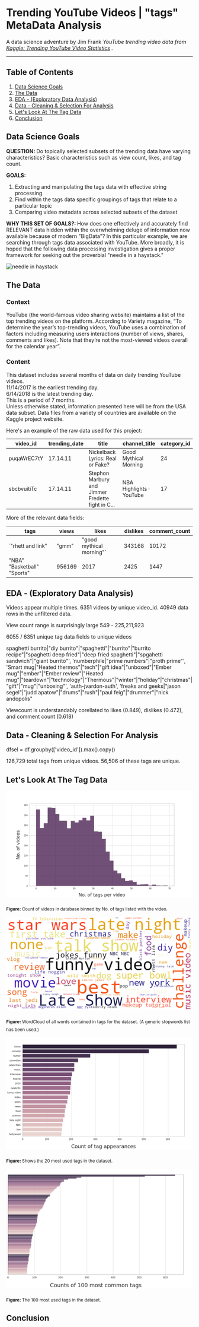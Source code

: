 # Trending YouTube Videos | "tags" MetaData Analysis

A data science adventure by Jim Frank
_YouTube trending video data from  [Kaggle: Trending YouTube Video Statistics](https://www.kaggle.com/datasnaek/youtube-new) ._

---

## Table of Contents
1. [Data Science Goals](#data-science-goals)
2. [The Data](#the-data)
3. [EDA - (Exploratory Data Analysis)](#eda-exploratory-data-analysis)
4. [Data - Cleaning & Selection For Analysis](#data-cleaning--selection-for-analysis)
5. [Let's Look At The Tag Data](#lets-look-at-tag-data)
6. [Conclusion](#conclusion)


## Data Science Goals

<b>QUESTION:  </b> 
Do topically selected subsets of the trending data have varying characteristics? Basic characteristics such as view count, likes, and tag count.

<b>GOALS:  </b> 
1. Extracting and manipulating the tags data with effective string processing  
2. Find within the tags data specific groupings of tags that relate to a particular topic  
3. Comparing video metadata across selected subsets of the dataset  

<b>WHY THIS SET OF GOALS?:  </b> 
How does one effectively and accurately find RELEVANT data hidden within the overwhelming deluge of information now available because of modern "BigData"? In this particular example, we are searching through tags data associated with YouTube. More broadly, it is hoped that the following data processing investigation gives a proper framework for seeking out the proverbial "needle in a haystack."

![needle in haystack](https://hackernoon.com/hn-images/0*3CWZPlNuPWUg5cgu)

## The Data

### Context

YouTube (the world-famous video sharing website) maintains a list of the top trending videos on the platform. According to Variety magazine, “To determine the year’s top-trending videos, YouTube uses a combination of factors including measuring users interactions (number of views, shares, comments and likes). Note that they’re not the most-viewed videos overall for the calendar year”.

### Content

This dataset includes several months of data on daily trending YouTube videos.  
11/14/2017 is the earliest trending day.  
6/14/2018 is the latest trending day.  
This is a period of 7 months.  
Unless otherwise stated, information presented here will be from the USA data subset. Data files from a variety of countries are available on the Kaggle project website.

Here's an example of the raw data used for this project:

| video_id | trending_date | title | channel_title | category_id | 
| --- | --- | --- | --- | --- |
| puqaWrEC7tY | 17.14.11 | Nickelback Lyrics: Real or Fake? | Good Mythical Morning | 24 |
| sbcbvuitiTc | 17.14.11 | Stephon Marbury and Jimmer Fredette fight in C... | NBA Highlights · YouTube | 17 |

More of the relevant data fields:

| tags | views | likes |  dislikes | comment_count |
| --- | --- | --- | --- | --- |
| `"rhett and link"|"gmm"|"good mythical morning"` | 343168 | 10172 | 666 | 2146 |
| "NBA" "Basketball" "Sports" | 956169 | 2017 | 2425 | 1447 |


## EDA - (Exploratory Data Analysis)

Videos appear multiple times. 6351 videos by unique video_id. 40949 data rows in the unfiltered data.

View count range is surprisingly large 549 - 225,211,923

6055 / 6351 unique tag data fields to unique videos

spaghetti burrito|"diy burrito"|"spaghetti"|"burrito"|"burrito recipe"|"spaghetti deep fried"|"deep fried spaghetti"|"spgahetti sandwich"|"giant burrito"',
       'numberphile|"prime numbers"|"proth prime"',
       'Smart mug|"Heated thermos"|"tech"|"gift idea"|"unboxed"|"Ember mug"|"ember"|"Ember review"|"Heated mug"|"teardown"|"technology"|"Thermous"|"winter"|"holiday"|"christmas"|"gift"|"mug"|"unboxing"',
       'auth-jvardon-auth',
       'freaks and geeks|"jason segel"|"judd apatow"|"drums"|"rush"|"paul feig"|"drummer"|"nick andopolis"

Viewcount is understandably corellated to likes (0.849), dislikes (0.472), and comment count (0.618)

## Data - Cleaning & Selection For Analysis

dfsel = df.groupby(['video_id']).max().copy()

126,729 total tags from unique videos. 56,506 of these tags are unique.

## Let's Look At The Tag Data

![tag count histogram](https://github.com/truejimfrank/TrendTagsGraph/blob/master/images/tag_count_hist.png)

<sub><b>Figure: </b> Count of videos in database binned by No. of tags listed with the video. </sub>

![wordcloud all tags](https://github.com/truejimfrank/TrendTagsGraph/blob/master/images/wc_all_standardstop_r.png)

<sub><b>Figure: </b> WordCloud of all words contained in tags for the dataset. (A generic stopwords list has been used.) </sub>

![bar20 all tags](https://github.com/truejimfrank/TrendTagsGraph/blob/master/images/all_tags_hist_20_crop.png)

<sub><b>Figure: </b> Shows the 20 most used tags in the dataset. </sub>

![bar100 all tags](https://github.com/truejimfrank/TrendTagsGraph/blob/master/images/all_tags_hist_100_crop.png)

<sub><b>Figure: </b> The 100 most used tags in the dataset. </sub>

## Conclusion


